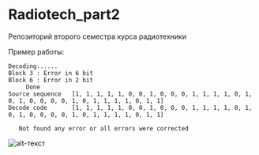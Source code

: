 Radiotech_part2
===============

Репозиторий второго семестра курса радиотехники

Пример работы:
```
Decoding......
Block 3 : Error in 6 bit
Block 6 : Error in 2 bit
     Done
Source sequence   [1, 1, 1, 1, 1, 0, 0, 1, 0, 0, 0, 1, 1, 1, 1, 0, 1, 0, 1, 0, 0, 0, 0, 1, 0, 1, 1, 1, 1, 0, 1, 1]
Decode code       [1, 1, 1, 1, 1, 0, 0, 1, 0, 0, 0, 1, 1, 1, 1, 0, 1, 0, 1, 0, 0, 0, 0, 1, 0, 1, 1, 1, 1, 0, 1, 1]

   Not found any error or all errors were corrected
```
![alt-текст](https://github.com/dep403mai/Radiotech_part2/blob/master/screenshot.png "Пример работы программы")
